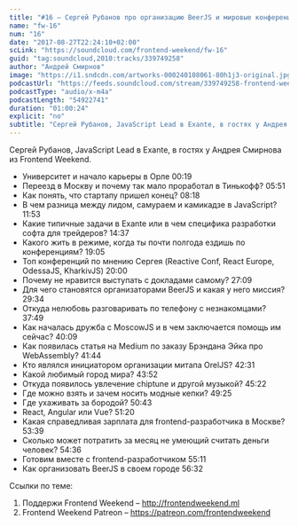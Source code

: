 ```yaml
---
title: "#16 – Сергей Рубанов про организацию BeerJS и мировые конференции"
name: "fw-16"
num: "16"
date: "2017-08-27T22:24:10+02:00"
scLink: "https://soundcloud.com/frontend-weekend/fw-16"
guid: "tag:soundcloud,2010:tracks/339749258"
author: "Андрей Смирнов"
image: "https://i1.sndcdn.com/artworks-000240108061-80h1j3-original.jpg"
podcastUrl: "https://feeds.soundcloud.com/stream/339749258-frontend-weekend-fw-16.m4a"
podcastType: "audio/x-m4a"
podcastLength: "54922741"
duration: "01:00:24"
explicit: "no"
subtitle: "Сергей Рубанов, JavaScript Lead в Exante, в гостях у Андрея Смирнова из Frontend Weekend."
---
```

Сергей Рубанов, JavaScript Lead в Exante, в гостях у Андрея Смирнова из Frontend Weekend.

- Университет и начало карьеры в Орле <timecode>00:19</timecode>
- Переезд в Москву и почему так мало проработал в Тинькофф? <timecode>05:51</timecode>
- Как понять, что стартапу пришел конец? <timecode>08:18</timecode>
- В чем разница между лидом, самураем и камикадзе в JavaScript? <timecode>11:53</timecode>
- Какие типичные задачи в Exante или в чем специфика разработки софта для трейдеров? <timecode>14:37</timecode>
- Какого жить в режиме, когда ты почти полгода ездишь по конференциям? <timecode>19:05</timecode>
- Топ конференций по мнению Сергея (Reactive Conf, React Europe, OdessaJS, KharkivJS) <timecode>20:00</timecode>
- Почему не нравится выступать с докладами самому? <timecode>27:09</timecode>
- Для чего становятся организаторами BeerJS и какая у него миссия? <timecode>29:34</timecode>
- Откуда нелюбовь разговаривать по телефону с незнакомцами? <timecode>37:49</timecode>
- Как началась дружба с MoscowJS и в чем заключается помощь им сейчас? <timecode>40:09</timecode>
- Как появилась статья на Medium по заказу Брэндана Эйка про WebAssembly? <timecode>41:44</timecode>
- Кто являлся инициатором организации митапа OrelJS? <timecode>42:31</timecode>
- Какой любимый город мира? <timecode>43:52</timecode>
- Откуда появилось увлечение chiptune и другой музыкой? <timecode>45:22</timecode>
- Где можно взять и зачем носить модные кепки? <timecode>49:25</timecode>
- Где ухаживать за бородой? <timecode>50:43</timecode>
- React, Angular или Vue? <timecode>51:20</timecode>
- Какая справедливая зарплата для frontend-разработчика в Москве? <timecode>53:39</timecode>
- Сколько может потратить за месяц не умеющий считать деньги человек? <timecode>54:36</timecode>
- Готовим вместе с frontend-разработчиком <timecode>55:11</timecode>
- Как организовать BeerJS в своем городе <timecode>56:32</timecode>

Ссылки по теме:
1) Поддержи Frontend Weekend – http://frontendweekend.ml
2) Frontend Weekend Patreon – https://patreon.com/frontendweekend